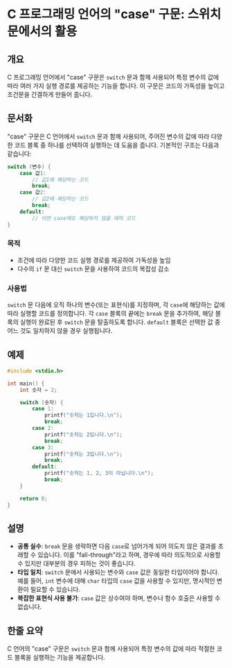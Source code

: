 <!--
Meta Description: # C 프로그래밍 언어의 "case" 구문: 스위치 문에서의 활용 ## 개요 C 프로그래밍 언어에서 "case" 구문은 `switch` 문과 함께 사용되어 특정 변수의 값에 따라 여러 가지 실행 경로를 제공하는 기능을 합니다. 이 구문은 코드의 가독성을 높이고 조건문을...
Meta Keywords: case, switch, break, 구문은, printf
-->

# C 프로그래밍 언어의 "case" 구문: 스위치 문에서의 활용

## 개요
C 프로그래밍 언어에서 "case" 구문은 `switch` 문과 함께 사용되어 특정 변수의 값에 따라 여러 가지 실행 경로를 제공하는 기능을 합니다. 이 구문은 코드의 가독성을 높이고 조건문을 간결하게 만들어 줍니다.

## 문서화
"case" 구문은 C 언어에서 `switch` 문과 함께 사용되어, 주어진 변수의 값에 따라 다양한 코드 블록 중 하나를 선택하여 실행하는 데 도움을 줍니다. 기본적인 구조는 다음과 같습니다:

```c
switch (변수) {
    case 값1:
        // 값1에 해당하는 코드
        break;
    case 값2:
        // 값2에 해당하는 코드
        break;
    default:
        // 어떤 case에도 해당하지 않을 때의 코드
}
```

### 목적
- 조건에 따라 다양한 코드 실행 경로를 제공하여 가독성을 높임
- 다수의 `if` 문 대신 `switch` 문을 사용하여 코드의 복잡성 감소

### 사용법
`switch` 문 다음에 오직 하나의 변수(또는 표현식)를 지정하며, 각 `case`에 해당하는 값에 따라 실행할 코드를 정의합니다. 각 `case` 블록의 끝에는 `break` 문을 추가하여, 해당 블록의 실행이 완료된 후 `switch` 문을 탈출하도록 합니다. `default` 블록은 선택한 값 중 어느 것도 일치하지 않을 경우 실행됩니다.

## 예제
```c
#include <stdio.h>

int main() {
    int 숫자 = 2;

    switch (숫자) {
        case 1:
            printf("숫자는 1입니다.\n");
            break;
        case 2:
            printf("숫자는 2입니다.\n");
            break;
        case 3:
            printf("숫자는 3입니다.\n");
            break;
        default:
            printf("숫자는 1, 2, 3이 아닙니다.\n");
            break;
    }

    return 0;
}
```

## 설명
- **공통 실수**: `break` 문을 생략하면 다음 `case`로 넘어가게 되어 의도치 않은 결과를 초래할 수 있습니다. 이를 "fall-through"라고 하며, 경우에 따라 의도적으로 사용할 수 있지만 대부분의 경우 피하는 것이 좋습니다.
- **타입 일치**: `switch` 문에서 사용되는 변수와 `case` 값은 동일한 타입이어야 합니다. 예를 들어, `int` 변수에 대해 `char` 타입의 `case` 값을 사용할 수 있지만, 명시적인 변환이 필요할 수 있습니다.
- **복잡한 표현식 사용 불가**: `case` 값은 상수여야 하며, 변수나 함수 호출은 사용할 수 없습니다.

## 한줄 요약
C 언어의 "case" 구문은 `switch` 문과 함께 사용되어 특정 변수의 값에 따라 적절한 코드 블록을 실행하는 기능을 제공합니다.